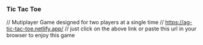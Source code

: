 ### Tic Tac Toe
// Mutiplayer Game designed for two players at a single time 
// https://ag-tic-tac-toe.netlify.app/
// just click on the above link or paste this url in your browser to enjoy this game
